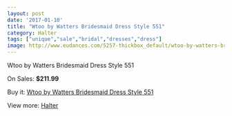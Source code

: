 ```yaml
---
layout: post
date: '2017-01-10'
title: "Wtoo by Watters Bridesmaid Dress Style 551"
category: Halter
tags: ["unique","sale","bridal","dresses","dress"]
image: http://www.eudances.com/5257-thickbox_default/wtoo-by-watters-bridesmaid-dress-style-551.jpg
---
```

Wtoo by Watters Bridesmaid Dress Style 551

On Sales: **$211.99**
<a href="https://www.eudances.com/en/halter/1771-wtoo-by-watters-bridesmaid-dress-style-551.html"><amp-img layout="responsive" width="600" height="600" src="//www.eudances.com/5257-thickbox_default/wtoo-by-watters-bridesmaid-dress-style-551.jpg" alt="Wtoo by Watters Bridesmaid Dress Style 551 0" /></a>
<a href="https://www.eudances.com/en/halter/1771-wtoo-by-watters-bridesmaid-dress-style-551.html"><amp-img layout="responsive" width="600" height="600" src="//www.eudances.com/5258-thickbox_default/wtoo-by-watters-bridesmaid-dress-style-551.jpg" alt="Wtoo by Watters Bridesmaid Dress Style 551 1" /></a>

Buy it: [Wtoo by Watters Bridesmaid Dress Style 551](https://www.eudances.com/en/halter/1771-wtoo-by-watters-bridesmaid-dress-style-551.html "Wtoo by Watters Bridesmaid Dress Style 551")

View more: [Halter](https://www.eudances.com/en/19-halter "Halter")